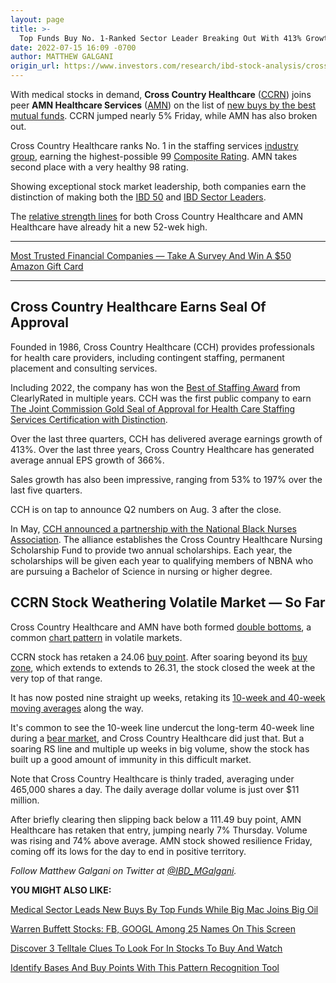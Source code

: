 ```yaml
---
layout: page
title: >-
  Top Funds Buy No. 1-Ranked Sector Leader Breaking Out With 413% Growth
date: 2022-07-15 16:09 -0700
author: MATTHEW GALGANI
origin_url: https://www.investors.com/research/ibd-stock-analysis/cross-country-healthcare-test-buy-zone-joins-amn-among-new-buys-by-best-mutual-funds/
---
```





With medical stocks in demand, **Cross Country Healthcare** ([CCRN](https://research.investors.com/quote.aspx?symbol=CCRN)) joins peer **AMN Healthcare Services** ([AMN](https://research.investors.com/quote.aspx?symbol=AMN)) on the list of [new buys by the best mutual funds](https://www.investors.com/etfs-and-funds/mutual-funds/best-mutual-funds-medical-sector-leads-new-buys-by-top-funds-while-big-mac-joins-big-oil/). CCRN jumped nearly 5% Friday, while AMN has also broken out.




Cross Country Healthcare ranks No. 1 in the staffing services [industry group](https://www.investors.com/how-to-invest/investors-corner/top-industry-groups-beget-top-stocks/), earning the highest-possible 99 [Composite Rating](https://www.investors.com/ibd-data-stories/stocks-to-watch-companies-with-top-stock-ratings/). AMN takes second place with a very healthy 98 rating.


Showing exceptional stock market leadership, both companies earn the distinction of making both the [IBD 50](https://research.investors.com/stock-lists/ibd-50/) and [IBD Sector Leaders](https://research.investors.com/stock-lists/sector-leaders).


The [relative strength lines](https://www.investors.com/how-to-invest/investors-corner/growth-stocks-breakout-specialty-tool-relative-strength-line/) for both Cross Country Healthcare and AMN Healthcare have already hit a new 52-wek high.




---


[Most Trusted Financial Companies — Take A Survey And Win A $50 Amazon Gift Card](https://mtf22p2a.sawtoothsoftware.com/cgi-bin/ciwweb.pl?hid_studyname=MTF22P2A&hid_pagenum=0&hid_link=1&hid_javascript=1&hid_screenwidth=1280)




---


Cross Country Healthcare Earns Seal Of Approval
-----------------------------------------------


Founded in 1986, Cross Country Healthcare (CCH) provides professionals for health care providers, including contingent staffing, permanent placement and consulting services.


Including 2022, the company has won the [Best of Staffing Award](https://www.crosscountryhealthcare.com/blogs/cch-wins-2022-best-of-staffing-award-for-service-excellence#:~:text=Best%20of%20Staffing%C2%AE%20is,awards%20in%20the%20staffing%20industry.) from ClearlyRated in multiple years. CCH was the first public company to earn [The Joint Commission Gold Seal of Approval for Health Care Staffing Services Certification with Distinction](https://www.jointcommission.org/accreditation-and-certification/certification/certifications-by-setting/health-care-staffing-certification/).


Over the last three quarters, CCH has delivered average earnings growth of 413%. Over the last three years, Cross Country Healthcare has generated average annual EPS growth of 366%.


Sales growth has also been impressive, ranging from 53% to 197% over the last five quarters.


CCH is on tap to announce Q2 numbers on Aug. 3 after the close.


In May, [CCH announced a partnership with the National Black Nurses Association](https://ir.crosscountryhealthcare.com/news-releases/news-release-details/cross-country-partners-national-black-nurses-association). The alliance establishes the Cross Country Healthcare Nursing Scholarship Fund to provide two annual scholarships. Each year, the scholarships will be given each year to qualifying members of NBNA who are pursuing a Bachelor of Science in nursing or higher degree.


CCRN Stock Weathering Volatile Market — So Far
----------------------------------------------


Cross Country Healthcare and AMN have both formed [double bottoms](https://www.investors.com/how-to-invest/understanding-chart-patterns-cup-with-handle-double-bottom-flat-base/), a common [chart pattern](https://www.investors.com/how-to-invest/how-to-read-stock-charts-2/) in volatile markets.


CCRN stock has retaken a 24.06 [buy point](https://www.investors.com/how-to-invest/investors-corner/chart-reading-basics-how-a-buy-point-marks-a-time-of-opportunity/). After soaring beyond its [buy zone](https://www.investors.com/how-to-invest/investors-corner/buy-zone-gives-investors-chance-to-buy-top-stocks-beyond-breakout/), which extends to extends to 26.31, the stock closed the week at the very top of that range.


It has now posted nine straight up weeks, retaking its [10-week and 40-week moving averages](https://www.investors.com/how-to-invest/technical-analysis-3-clues-to-look-for-in-amazon-nvidia-netflix/) along the way.


It's common to see the 10-week line undercut the long-term 40-week line during a [bear market](https://www.investors.com/how-to-invest/bear-market-news-and-how-to-handle-a-market-correction/), and Cross Country Healthcare did just that. But a soaring RS line and multiple up weeks in big volume, show the stock has built up a good amount of immunity in this difficult market.


Note that Cross Country Healthcare is thinly traded, averaging under 465,000 shares a day. The daily average dollar volume is just over $11 million.


After briefly clearing then slipping back below a 111.49 buy point, AMN Healthcare has retaken that entry, jumping nearly 7% Thursday. Volume was rising and 74% above average. AMN stock showed resilience Friday, coming off its lows for the day to end in positive territory.



*Follow Matthew Galgani on Twitter at [@IBD\_MGalgani](https://twitter.com/ibd_mgalgani).*


**YOU MIGHT ALSO LIKE:**


[Medical Sector Leads New Buys By Top Funds While Big Mac Joins Big Oil](https://www.investors.com/etfs-and-funds/mutual-funds/best-mutual-funds-medical-sector-leads-new-buys-by-top-funds-while-big-mac-joins-big-oil/)


[Warren Buffett Stocks: FB, GOOGL Among 25 Names On This Screen](https://www.investors.com/research/warren-buffett-stocks-investing-strategy-stock-screen/)


[Discover 3 Telltale Clues To Look For In Stocks To Buy And Watch](https://www.investors.com/how-to-invest/technical-analysis-3-clues-to-look-for-in-amazon-nvidia-netflix/)


[Identify Bases And Buy Points With This Pattern Recognition Tool](https://www.investors.com/product/marketsmith/?artProdLink=MarketSmith)


 


 


 




